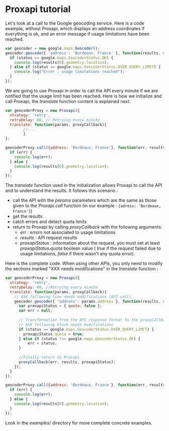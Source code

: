 Proxapi tutorial
================

Let's look at a call to the Google geocoding service. Here is a code example, without Proxapi, which displays an address coordinates if everything is ok, and an error message if usage limitations have been reached. 

```javascript
var geocoder = new google.maps.Geocoder();
geocoder.geocode({ 'address': 'Bordeaux, France' }, function(results, status) {
  if (status == google.maps.GeocoderStatus.OK) {
    console.log(results[0].geometry.location);
  } else if (status == google.maps.GeocoderStatus.OVER_QUERY_LIMIT) {
    console.log("Error : usage limitations reached");
  }
});
```

We are going to use Proxapi in order to call the API every minute if we are notified that the usage limit has been reached. Here is how we initialize and call Proxapi, the _translate_ function content is explained next.

```javascript
var geocoderProxy = new Proxapi({
  strategy: 'retry',
  retryDelay: 60, // Retrying every minute
  translate: function(params, proxyCallback){
        //...
        }
};

geocoderProxy.call({address: 'Bordeaux, France'}, function(err, results){
  if (err) {
    console.log(err);
  } else {
    console.log(results[0].geometry.location);
  }
});

```

The _translate_ function used in the initialization allows Proxapi to call the API and to understand the results. It follows this scenario : 
 * call the API with the _params_ parameters which are the same as those given to the _Proxapi.call_ function (in our example : ``{adress: 'Bordeaux, France'}``)
 * get the results
 * catch errors and detect quota limits
 * return to Proxapi by calling _proxyCallback_ with the following arguments:
   * _err_ : errors not associated to usage limitations
   * _results_ : API request results
   * _proxapiStatus_ : information about the request, you must set at least _proxapiStatus.quota_ boolean value ( _true_ if the request failed due to usage limitations, _false_ if there wasn't any quota error).

Here is the complete code. When using other APIs, you only need to modify the sections marked "XXX needs modifications" in the _translate_ function : 

```javascript
var geocoderProxy = new Proxapi({
  strategy: 'retry',
  retryDelay: 60, //Retrying every minute
  translate: function(params, proxyCallback){ 
    // XXX following line needs modifications (API call)
    geocoder.geocode({ 'address': params.address }, function(results, status) {
      var proxapiStatus = { quota: false };
      var err = null;
  
      // Transformation from the API response format to the proxyCallback format
      // XXX following block needs modifications
      if (status == google.maps.GeocoderStatus.OVER_QUERY_LIMIT) {
        proxapiStatus.quota = true;
      } else if (status !== google.maps.GeocoderStatus.OK) { 
          err = status;
      }
  
      //Finally return to Proxapi
      proxyCallback(err, results, proxapiStatus); 
    });
  }
});

geocoderProxy.call({address: 'Bordeaux, France'}, function(err, results){
  if (err) {
    console.log(err);
  } else {
    console.log(results[0].geometry.location);
  }
});

```

Look in the _examples/_ directory for more complete concrete examples.
